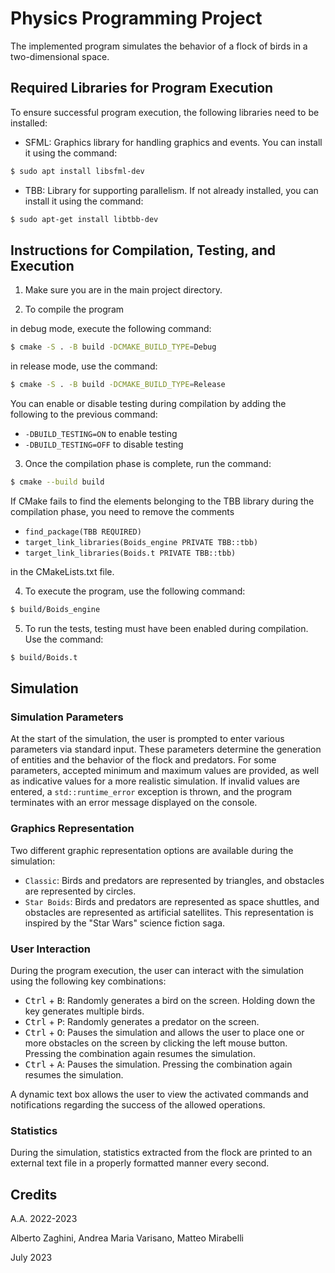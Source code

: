 # Physics Programming Project

The implemented program simulates the behavior of a flock of birds in a two-dimensional space.

## Required Libraries for Program Execution

To ensure successful program execution, the following libraries need to be installed:

- SFML: Graphics library for handling graphics and events. You can install it using the command:

```bash
$ sudo apt install libsfml-dev
```
- TBB: Library for supporting parallelism. If not already installed, you can install it using the command:

```bash
$ sudo apt-get install libtbb-dev
```
## Instructions for Compilation, Testing, and Execution

1. Make sure you are in the main project directory.

2. To compile the program 

in debug mode, execute the following command:

```bash
$ cmake -S . -B build -DCMAKE_BUILD_TYPE=Debug
```
in release mode, use the command:

```bash
$ cmake -S . -B build -DCMAKE_BUILD_TYPE=Release
```
You can enable or disable testing during compilation by adding the following to the previous command:
- `-DBUILD_TESTING=ON` to enable testing
- `-DBUILD_TESTING=OFF` to disable testing

3. Once the compilation phase is complete, run the command:

```bash
$ cmake --build build
```

If CMake fails to find the elements belonging to the TBB library during the compilation phase, you need to remove the comments
- `find_package(TBB REQUIRED)`
- `target_link_libraries(Boids_engine PRIVATE TBB::tbb)`
- `target_link_libraries(Boids.t PRIVATE TBB::tbb)`

in the CMakeLists.txt file.

4. To execute the program, use the following command:

```bash
$ build/Boids_engine
```
5. To run the tests, testing must have been enabled during compilation. Use the command:
```bash
$ build/Boids.t
```

## Simulation

### Simulation Parameters

At the start of the simulation, the user is prompted to enter various parameters via standard input. These parameters determine the generation of entities and the behavior of the flock and predators. For some parameters, accepted minimum and maximum values are provided, as well as indicative values for a more realistic simulation. If invalid values are entered, a `std::runtime_error` exception is thrown, and the program terminates with an error message displayed on the console.

### Graphics Representation

Two different graphic representation options are available during the simulation:
- `Classic`: Birds and predators are represented by triangles, and obstacles are represented by circles.
- `Star Boids`: Birds and predators are represented as space shuttles, and obstacles are represented as artificial satellites. This representation is inspired by the "Star Wars" science fiction saga.

### User Interaction

During the program execution, the user can interact with the simulation using the following key combinations:
- <kbd>Ctrl</kbd> + <kbd>B</kbd>: Randomly generates a bird on the screen. Holding down the key generates multiple birds.
- <kbd>Ctrl</kbd> + <kbd>P</kbd>: Randomly generates a predator on the screen.
- <kbd>Ctrl</kbd> + <kbd>O</kbd>: Pauses the simulation and allows the user to place one or more obstacles on the screen by clicking the left mouse button. Pressing the combination again resumes the simulation.
- <kbd>Ctrl</kbd> + <kbd>A</kbd>: Pauses the simulation. Pressing the combination again resumes the simulation.

A dynamic text box allows the user to view the activated commands and notifications regarding the success of the allowed operations.

### Statistics

During the simulation, statistics extracted from the flock are printed to an external text file in a properly formatted manner every second.

## Credits

A.A. 2022-2023

Alberto Zaghini, Andrea Maria Varisano, Matteo Mirabelli

July 2023
